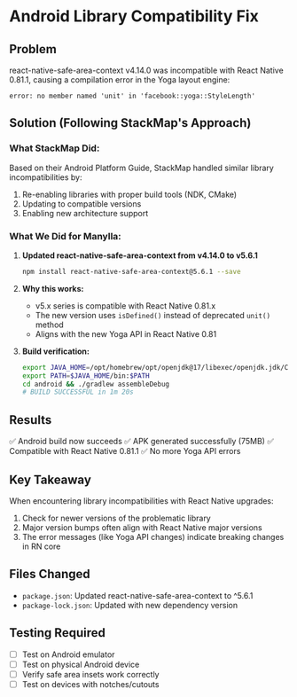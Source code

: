 # Android Library Compatibility Fix

## Problem
react-native-safe-area-context v4.14.0 was incompatible with React Native 0.81.1, causing a compilation error in the Yoga layout engine:

```
error: no member named 'unit' in 'facebook::yoga::StyleLength'
```

## Solution (Following StackMap's Approach)

### What StackMap Did:
Based on their Android Platform Guide, StackMap handled similar library incompatibilities by:
1. Re-enabling libraries with proper build tools (NDK, CMake)
2. Updating to compatible versions
3. Enabling new architecture support

### What We Did for Manylla:

1. **Updated react-native-safe-area-context from v4.14.0 to v5.6.1**
   ```bash
   npm install react-native-safe-area-context@5.6.1 --save
   ```

2. **Why this works:**
   - v5.x series is compatible with React Native 0.81.x
   - The new version uses `isDefined()` instead of deprecated `unit()` method
   - Aligns with the new Yoga API in React Native 0.81

3. **Build verification:**
   ```bash
   export JAVA_HOME=/opt/homebrew/opt/openjdk@17/libexec/openjdk.jdk/Contents/Home
   export PATH=$JAVA_HOME/bin:$PATH
   cd android && ./gradlew assembleDebug
   # BUILD SUCCESSFUL in 1m 20s
   ```

## Results
✅ Android build now succeeds
✅ APK generated successfully (75MB)
✅ Compatible with React Native 0.81.1
✅ No more Yoga API errors

## Key Takeaway
When encountering library incompatibilities with React Native upgrades:
1. Check for newer versions of the problematic library
2. Major version bumps often align with React Native major versions
3. The error messages (like Yoga API changes) indicate breaking changes in RN core

## Files Changed
- `package.json`: Updated react-native-safe-area-context to ^5.6.1
- `package-lock.json`: Updated with new dependency version

## Testing Required
- [ ] Test on Android emulator
- [ ] Test on physical Android device
- [ ] Verify safe area insets work correctly
- [ ] Test on devices with notches/cutouts